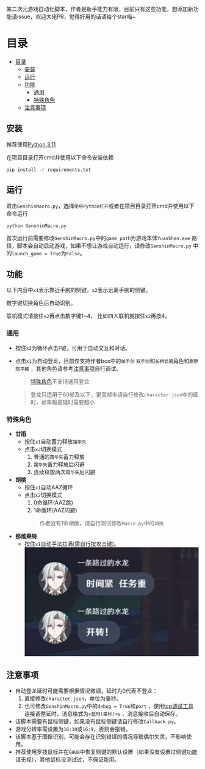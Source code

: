 某二次元游戏自动化脚本，作者是新手能力有限，目前只有这些功能，想添加新功能请issue，欢迎大佬PR，觉得好用的话请给个star喵~

# 目录

<!-- TOC -->
* [目录](#目录)
  * [安装](#安装)
  * [运行](#运行)
  * [功能](#功能)
    * [通用](#通用)
    * [特殊角色](#特殊角色)
  * [注意事项](#注意事项)
<!-- TOC -->

## 安装

推荐使用[Python 3.11](https://www.python.org/downloads/release/python-3117/)

在项目目录打开cmd并使用以下命令安装依赖

```shell
pip install -r requirements.txt
```

## 运行

双击`GenshinMacro.py`，选择`使用Python打开`或者在项目目录打开cmd并使用以下命令运行

```shell
python GenshinMacro.py
```

首次运行前需要修改`GenshinMacro.py`中的`game_path`为游戏本体`YuanShen.exe`
路径，脚本会自动启动游戏，如果不想让游戏自动运行，请修改`GenshinMacro.py`
中的`launch_game = True`为`False`。

## 功能

以下内容中`x1`表示靠近手腕的侧键，`x2`表示远离手腕的侧键。

数字键切换角色后自动识别。

联机模式请按住`x2`再点击数字键1~4， 比如四人联机就按住`x2`再按4。

### 通用

- 按住`x2`为循环点击`F`键，可用于自动交互和对话。
- 点击`x1`为自动登龙，目前仅支持作者box中的`单手剑` `双手剑`和`长柄武器`角色和`鹿野院平藏`
  ，其他角色请参考[注意事项](#注意事项)自行调试。
  > [特殊角色](#特殊角色)不支持通用登龙

  > 登龙只适用于60帧及以下，更高帧率请自行修改`character.json`中的延时，帧率越高延时需要越小

### 特殊角色

- **甘雨**
    - 按住`x1`自动蓄力释放`霜华矢`
    - 点击`x2`切换模式
        1. 普通的`霜华矢`蓄力释放
        2. `霜华矢`蓄力释放后闪避
        3. 连续释放两次`霜华矢`后闪避
- **胡桃**
    - 按住`x1`自动AAZ循环
    - 点击`x2`切换模式
        1. 0命循环(AAZ跳)
        2. 1命循环(AAZ闪避)
      > 作者没有1命胡桃，请自行测试修改`Macro.py`中的`胡桃`
- **那维莱特**
    - 按住`x1`自动手法拉满(需自行按攻击键)。
      ![开转](/assets/img/开转！.jpg)

## 注意事项

- 自动登龙延时可能需要根据情况微调，延时为0代表不登龙：
    1. 直接修改`character.json`，单位为毫秒。
    2. 也可修改`GenshinMacro.py`中的`debug = True`和`port`
       ，使用[tcp调试工具](https://play.google.com/store/apps/details?id=com.hardcodedjoy.tcpclient&hl=en_US&pli=1)
       连接调整延时，消息格式为`<延时(毫秒)>s`
       ，消息接收后自动保存。
- 该脚本需要有鼠标侧键，如果没有鼠标侧键请自行修改`Callback.py`。
- 游戏分辨率需设置为`16:10`或`16:9`，否则会报错。
- 该脚本基于图像识别，可能会存在识别错误的情况导致偶尔失灵，不影响使用。
- 推荐使用罗技鼠标并在`GHUB`中恢复侧键的默认设置（如果没有设置过侧键功能请无视），其他鼠标没测试过，不保证能用。